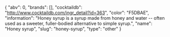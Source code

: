 {
    "abv": 0,
    "brands": [],
    "cocktaildb": "http://www.cocktaildb.com/ingr_detail?id=363",
    "color": "F5DBAE",
    "information": "Honey syrup is a syrup made from honey and water -- often used as a sweeter, fuller-bodied alternative to simple syrup.",
    "name": "Honey syrup",
    "slug": "honey-syrup",
    "type": "other"
}